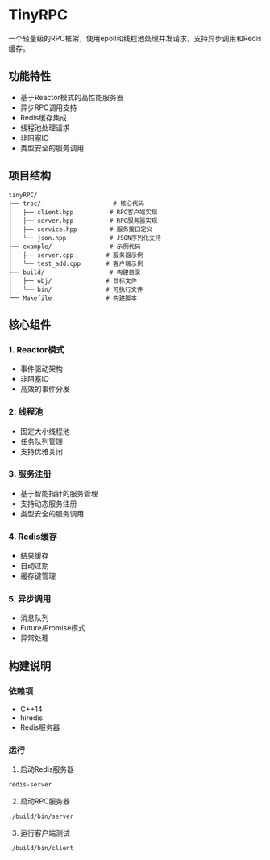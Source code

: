 # TinyRPC

一个轻量级的RPC框架，使用epoll和线程池处理并发请求，支持异步调用和Redis缓存。

## 功能特性

- 基于Reactor模式的高性能服务器
- 异步RPC调用支持
- Redis缓存集成
- 线程池处理请求
- 非阻塞IO
- 类型安全的服务调用

## 项目结构

```
tinyRPC/
├── trpc/                    # 核心代码
│   ├── client.hpp          # RPC客户端实现
│   ├── server.hpp          # RPC服务器实现
│   ├── service.hpp         # 服务接口定义
│   └── json.hpp            # JSON序列化支持
├── example/                # 示例代码
│   ├── server.cpp         # 服务器示例
│   └── test_add.cpp       # 客户端示例
├── build/                  # 构建目录
│   ├── obj/               # 目标文件
│   └── bin/               # 可执行文件
└── Makefile               # 构建脚本
```

## 核心组件

### 1. Reactor模式
- 事件驱动架构
- 非阻塞IO
- 高效的事件分发

### 2. 线程池
- 固定大小线程池
- 任务队列管理
- 支持优雅关闭

### 3. 服务注册
- 基于智能指针的服务管理
- 支持动态服务注册
- 类型安全的服务调用

### 4. Redis缓存
- 结果缓存
- 自动过期
- 缓存键管理

### 5. 异步调用
- 消息队列
- Future/Promise模式
- 异常处理

## 构建说明

### 依赖项
- C++14
- hiredis
- Redis服务器

### 运行
1. 启动Redis服务器
```bash
redis-server
```

2. 启动RPC服务器
```bash
./build/bin/server
```

3. 运行客户端测试
```bash
./build/bin/client
```
